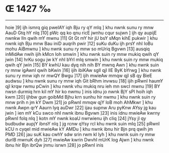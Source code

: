 # Œ 1427 ‰
---
hoie ]9] ijh ismrq giq pweIAY iqh Bju ry qY mIq ] khu nwnk sunu ry
mnw AauD Gtq hY nIq ]10] pWc qq ko qnu ricE jwnhu cqur sujwn ]
ijh qy aupijE nwnkw lIn qwih mY mwnu ]11] Gt Gt mY hir jU bsY sMqn
kihE pukwir ] khu nwnk iqh Bju mnw Bau iniD auqrih pwir ]12] suKu
duKu ijh prsY nhI loBu mohu AiBmwnu ] khu nwnk sunu ry mnw so mUriq
Bgvwn ]13] ausqiq inMidAw nwih ijih kMcn loh smwin ] khu nwnk
suin ry mnw mukiq qwih qY jwin ]14] hrKu sogu jw kY nhI bYrI mIq smwin
] khu nwnk suin ry mnw mukiq qwih qY jwin ]15] BY kwhU kau dyq nih
nih BY mwnq Awn ] khu nwnk suin ry mnw igAwnI qwih bKwin ]16]
ijih ibiKAw sglI qjI lIE ByK bYrwg ] khu nwnk sunu ry mnw iqh nr
mwQY Bwgu ]17] ijih mwieAw mmqw qjI sB qy BieE audwsu ] khu nwnk
sunu ry mnw iqh Git bRhm invwsu ]18] ijih pRwnI haumY qjI krqw rwmu
pCwin ] khu nwnk vhu mukiq nru ieh mn swcI mwnu ]19] BY nwsn
durmiq hrn kil mY hir ko nwmu ] inis idnu jo nwnk BjY sPl hoih iqh
kwm ]20] ijhbw gun goibMd Bjhu krn sunhu hir nwmu ] khu nwnk suin
ry mnw prih n jm kY Dwm ]21] jo pRwnI mmqw qjY loB moh AhMkwr ] khu
nwnk Awpn qrY Aaurn lyq auDwr ]22] ijau supnw Aru pyKnw AYsy jg
kau jwin ] ien mY kCu swco nhI nwnk ibnu Bgvwn ]23] inis idnu
mwieAw kwrny pRwnI folq nIq ] kotn mY nwnk koaU nwrwienu ijh cIiq
]24] jYsy jl qy budbudw aupjY ibnsY nIq ] jg rcnw qYsy rcI khu nwnk
suin mIq ]25] pRwnI kCU n cyqeI mid mwieAw kY AMDu ] khu nwnk ibnu
hir Bjn prq qwih jm PMD ]26] jau suK kau cwhY sdw srin rwm kI
lyh ] khu nwnk suin ry mnw durlB mwnuK dyh ]27] mwieAw kwrin DwvhI
mUrK log Ajwn ] khu nwnk ibnu hir Bjn ibrQw jnmu isrwn ]28] jo
pRwnI inis
####
